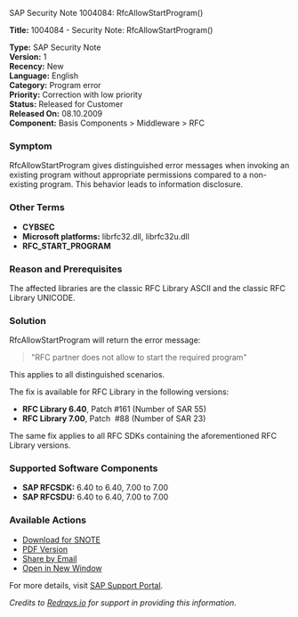 SAP Security Note 1004084: RfcAllowStartProgram()

**Title:** 1004084 - Security Note: RfcAllowStartProgram()

**Type:** SAP Security Note  
**Version:** 1  
**Recency:** New  
**Language:** English  
**Category:** Program error  
**Priority:** Correction with low priority  
**Status:** Released for Customer  
**Released On:** 08.10.2009  
**Component:** Basis Components > Middleware > RFC

### Symptom
RfcAllowStartProgram gives distinguished error messages when invoking an existing program without appropriate permissions compared to a non-existing program. This behavior leads to information disclosure.

### Other Terms
- **CYBSEC**
- **Microsoft platforms:** librfc32.dll, librfc32u.dll
- **RFC_START_PROGRAM**

### Reason and Prerequisites
The affected libraries are the classic RFC Library ASCII and the classic RFC Library UNICODE.

### Solution
RfcAllowStartProgram will return the error message:
> "RFC partner does not allow to start the required program"

This applies to all distinguished scenarios.

The fix is available for RFC Library in the following versions:
- **RFC Library 6.40**, Patch #161 (Number of SAR 55)
- **RFC Library 7.00**, Patch  #88 (Number of SAR 23)

The same fix applies to all RFC SDKs containing the aforementioned RFC Library versions.

### Supported Software Components
- **SAP RFCSDK:** 6.40 to 6.40, 7.00 to 7.00
- **SAP RFCSDU:** 6.40 to 6.40, 7.00 to 7.00

### Available Actions
- [Download for SNOTE](https://notesdownloads.sap.com/note/0040000016196462017)
- [PDF Version](https://me.sap.com/sap/support/sfm/notes/print/0001004084?language=en-US&token=30BB86CBC5E35FCA1EF52A140515DE85)
- [Share by Email](https://me.sap.com/notes/0001004084/share)
- [Open in New Window](https://me.sap.com/notes/0001004084)

For more details, visit [SAP Support Portal](https://me.sap.com/).

*Credits to [Redrays.io](https://redrays.io) for support in providing this information.*
